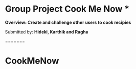 
# Group Project Cook Me Now *

**Overview: Create and challenge other users to cook recipies**

Submitted by: **Hideki, Karthik and Raghu**


=======
# CookMeNow

